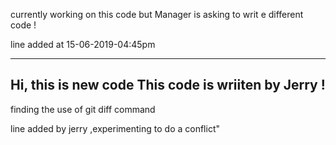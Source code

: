 currently working on this code but Manager is asking to writ e different code !

line added at 15-06-2019-04:45pm

------------------
Hi, this is new code
This code is wriiten by Jerry !
-----------------------------

finding the use of git diff command

line added by jerry ,experimenting to do a conflict"
